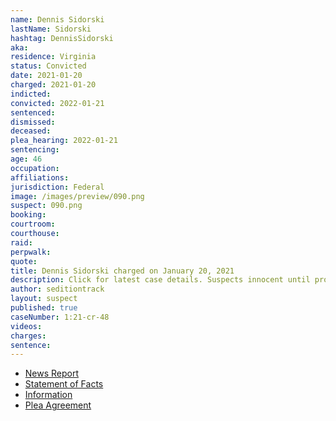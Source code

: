 ```yaml
---
name: Dennis Sidorski
lastName: Sidorski
hashtag: DennisSidorski
aka:
residence: Virginia
status: Convicted
date: 2021-01-20
charged: 2021-01-20
indicted:
convicted: 2022-01-21
sentenced:
dismissed:
deceased:
plea_hearing: 2022-01-21
sentencing:
age: 46
occupation:
affiliations:
jurisdiction: Federal
image: /images/preview/090.png
suspect: 090.png
booking:
courtroom:
courthouse:
raid:
perpwalk:
quote:
title: Dennis Sidorski charged on January 20, 2021
description: Click for latest case details. Suspects innocent until proven guilty.
author: seditiontrack
layout: suspect
published: true
caseNumber: 1:21-cr-48
videos:
charges:
sentence:
---
```


- [News Report](https://www.newsweek.com/dennis-sidorski-american-supremacist-rioter-charged-employee-fbi-1566787)
- [Statement of Facts](https://www.justice.gov/usao-dc/case-multi-defendant/file/1371516/download)
- [Information](https://www.justice.gov/usao-dc/case-multi-defendant/file/1377856/download)
- [Plea Agreement](https://extremism.gwu.edu/sites/g/files/zaxdzs2191/f/Dennis%20Sidorski%20Plea%20Agreement.pdf)
